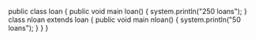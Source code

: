 public class loan
{ 
public void main loan()
{
system.println("250 loans");
}
class nloan extends loan
{
public void main nloan()
{
system.println("50 loans");
}
}
}
